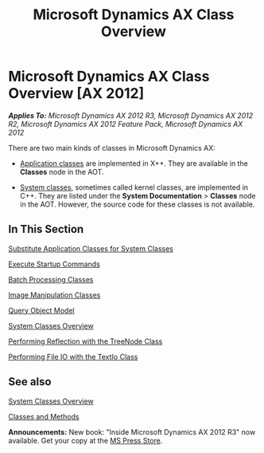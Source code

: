 ﻿---
title: Microsoft Dynamics AX Class Overview
TOCTitle: Microsoft Dynamics AX Class Overview
ms:assetid: b731d313-0849-4995-b682-d3bc65e803af
ms:mtpsurl: https://msdn.microsoft.com/en-us/library/Aa859251(v=AX.60)
ms:contentKeyID: 35249840
ms.date: 05/18/2015
mtps_version: v=AX.60
---

# Microsoft Dynamics AX Class Overview [AX 2012]


_**Applies To:** Microsoft Dynamics AX 2012 R3, Microsoft Dynamics AX 2012 R2, Microsoft Dynamics AX 2012 Feature Pack, Microsoft Dynamics AX 2012_

There are two main kinds of classes in Microsoft Dynamics AX:

  - [Application classes](https://msdn.microsoft.com/en-us/library/aa573512\(v=ax.60\)) are implemented in X++. They are available in the **Classes** node in the AOT.

  - [System classes](system-classes-overview.md), sometimes called kernel classes, are implemented in C++. They are listed under the **System Documentation** \> **Classes** node in the AOT. However, the source code for these classes is not available.

## In This Section

[Substitute Application Classes for System Classes](substitute-application-classes-for-system-classes.md)

[Execute Startup Commands](execute-startup-commands.md)

[Batch Processing Classes](batch-processing-classes.md)

[Image Manipulation Classes](image-manipulation-classes.md)

[Query Object Model](query-object-model.md)

[System Classes Overview](system-classes-overview.md)

[Performing Reflection with the TreeNode Class](performing-reflection-with-the-treenode-class.md)

[Performing File IO with the TextIo Class](performing-file-io-with-the-textio-class.md)

## See also

[System Classes Overview](system-classes-overview.md)

[Classes and Methods](classes-and-methods.md)

  
**Announcements:** New book: "Inside Microsoft Dynamics AX 2012 R3" now available. Get your copy at the [MS Press Store](https://www.microsoftpressstore.com/store/inside-microsoft-dynamics-ax-2012-r3-9780735685109).

